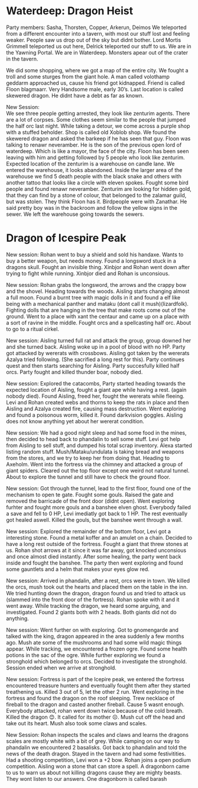# Waterdeep: Dragon Heist
Party members: Sasha, Thorsten, Copper, Arkerun, Deimos
We teleported from a different encounter into a tavern, with most our stuff lost and feeling weaker.
People saw us drop out of the sky but didnt bother. Lord Mortis Grimmell teleported us out here, Delrick teleported our stuff to us. We are in the Yawning Portal. We are in Waterdeep. Monsters apear out of the crater in the tavern.

We did some shopping, where we got a map of the entire city.
We fought a troll and some sturges from the giant hole. A man called volothamp geddarm approached us, cause his friend got kidnapped. Friend is called Floon blagmaarr. Very Handsome male, early 30’s. Last location is called skewered dragon. He didnt have a debt as far as known.

New Session:\
We see three people getting arrested, they look like zenturim agents. There are a lot of corpses. Some clothes seem similar to the people that jumped the half orc last night. While taking a detour, we come across a purple shop with a stuffed beholder. Shop is called old Xoblob shop. We found the skewered dragon and asked the barkeep if he has seen that guy. Floon was talking to renawr neveramber. He is the son of the previous open lord of waterdeep. Which is like a mayor, the face of the city. Floon has been seen leaving with him and getting followed by 5 people who look like zenturim. Expected location of the zenturim is a warehouse on candle lane. We entered the warehouse, it looks abandoned. Inside the larger area of the warehouse we find 5 death people with the black snake and others with another tattoo that looks like a circle with eleven spokes. Fought some bird people and found renawr neveramber. Zenturim are looking for hidden gold, that they can find by a stone of colour, that belonged to the zalamar guild, but was stolen. They think Floon has it. Birdpeople were with Zanathar. He said pretty boy was in the backroom and follow the yellow signs in the sewer. We left the warehouse  going towards the sewers.

# Dragon of Icespire Peak
New session:
Rohan went to buy a shield and sold his handaxe. Wants to buy a better weapon, but needs money.
Found a longsword stuck in a dragons skull. Fought an invisible thing. Xinbjor and Rohan went down after trying to fight while running. Xinbjor died and Rohan is unconsious.

New session:
Rohan grabs the longsword, the arrows and the crappy bow and the shovel. Heading towards the woods. Aisling starts changing almost a full moon. Found a burnt tree with magic dolls in it and found a elf like being with a mechanical panther and mataku (dont call it mush)(lizardfolk). Fighting dolls that are hanging in the tree that make roots come out of the ground. Went to a place with xant the centaur and came up on a place with a sort of ravine in the middle. Fought orcs and a spellcasting half orc. About to go to a ritual cirkel.

New session:
Aisling turned full rat and attack the group, group downed her and she turned back. Aisling woke up in a pool of blood with no HP. Party got attacked by wererats with crossbows. Aisling got taken by the wererats Azalya tried following. (She sacrified a long rest for this). Party continues quest and then starts searching for Aisling. Party succesfully killed half orcs. Party fought and killed thunder boar, nobody died.

New session:
Explored the catacombs, Party started heading towards the expected location of Aisling, fought a giant ape while having a rest. (again nobody died). Found Aisling, freed her, fought the wererats while fleeing. Levi and Rohan created webs and thorns to keep the rats in place and then  Aisling and Azalya created fire, causing mass destruction. Went exploring and found a poisonous worm, killed it. Found darkvision goggles. Aisling does not know anything yet about her wererat condition.

New session:
We had a good night sleep and had some food in the mines, then decided to head back to phandalin to sell some stuff. Levi got help from Aisling to sell stuff, and dumped his total scrap inventory. Alexa started listing random stuff. Mush/Mataku/undulata is taking bread and weapons from the stores, and we try to keep her from doing that. Heading to Axeholm. Went into the fortress via the chimney and attacked a group of giant spiders. Cleared out the top floor except one weird not natural tunnel. About to explore the tunnel and still have to check the ground floor.

New session:
Got through the tunnel, lead to the first floor, found one of the mechanism to open te gate. Fought some gouls. Raised the gate and removed the barricade of the front door (didnt open). Went exploring furhter and fought more gouls and a banshee elven ghost. Everybody failed a save and fell to 0 HP, Levi imediatly got back to 1 HP. The rest eventually got healed aswell. Killed the gouls, but the banshee went through a wall.

New session:
Explored the remainder of the bottom floor, Levi got a interesting stone. Found a metal koffer and an amulet on a chain. Decided to have a long rest outside of the fortress. Fought a giant that threw stones at us. Rohan shot arrows at it since it was far away, got knocked unconsious and once almost died instantly. After some healing, the party went back inside and fought the banshee. The party then went exploring and found some gauntlets and a helm that makes your eyes glow red.

New session:
Arrived in phandalin, after a rest, orcs were in town. We killed the orcs, mush took out the hearts and placed them on the table in the inn. We tried hunting down the dragon, dragon found us and tried to attack us (slammed into the front door of the fortress). Rohan spoke with it and it went away. While tracking the dragon, we heard some arguing, and investigated. Found 2 giants both with 2 heads. Both giants did not do anything.

New session:
Went further on with exploring. Got to gnomengarde and talked with the king, dragon appeared in the area suddenly a few months ago. Mush ate some of the mushrooms and had some wild magic things appear. While tracking, we encountered a frozen ogre. Found some health potions in the sac of the ogre. While further exploring we found a stronghold which belonged to orcs. Decided to investigate the stronghold. Session ended when we arrive at stronghold.

New session:
Fortress is part of the Icepire peak, we entered the fortress encountered treasure hunters and eventually fought them after they started treathening us. Killed 3 out of 5, let the other 2 run.
Went exploring in the fortress and found the dragon on the roof sleeping. Trew necklace of fireball to the dragon and casted another fireball. Cause 5 wasnt enough. Everybody attacked, rohan went down twice because of the cold breath. Killed the dragon 😊. It called for its mother ☹. Mush cut off the head and take out its heart. Mush also took some claws and scales.

New Session:
Rohan inspects the scales and claws and learns the dragons scales are mostly white with a bit of grey. While camping on our way to phandalin we encountered 2 basalisks. Got back to phandalin and told the news of the death dragon. Stayed in the tavern and had some festivitities. Had a shooting competition, Levi won a +2 bow. Rohan joins a open podium competition. Aisling won a stone that can store a spell. A dragonborn came to us to warn us about not killing dragons cause they are mighty beasts. They wont listen to our answers. One dragonborn is called barash
